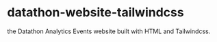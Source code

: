 # datathon-website-tailwindcss
the Datathon Analytics Events website built with HTML and Tailwindcss.
